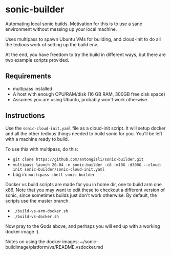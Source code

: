 # sonic-builder
Automating local sonic builds. Motivation for this is to use a sane environment without messing up your local machine.

Uses multipass to spawn Ubuntu VMs for building, and cloud-init to do all the tedious work of setting up the build env.

At the end, you have freedom to try the build in different ways, but there are two example scripts provided.

## Requirements
- multipass installed
- A host with enough CPU/RAM/disk (16 GB RAM, 300GB free disk space)
- Assumes you are using Ubuntu, probably won't work otherwise.

## Instructions

Use the `sonic-cloud-init.yaml` file as a cloud-init script.
It will setup docker and all the other tedious things needed to build sonic for you.
You'll be left with a machine ready to build. 


To use this with multipass, do this:
- `git clone https://github.com/antongisli/sonic-builder.git`
- `multipass launch 20.04 -n sonic-builder -c8 -m10G -d300G --cloud-init sonic-builder/sonic-cloud-init.yaml`
- Log in: `multipass shell sonic-builder`

Docker vs build scripts are made for you in home dir, one to build arm one x86. 
Note that you may want to edit these to checkout a different version of sonic, since
sometimes builds just don't work otherwise. By default, the scripts use the master branch.
- `./build-vs-arm-docker.sh`
- `./build-vs-docker.sh`

Now pray to the Gods above, and perhaps you will end up with a working docker image :).

Notes on using the docker images:
~/sonic-buildimage/platform/vs/README.vsdocker.md 
